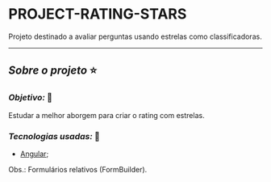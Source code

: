 # PROJECT-RATING-STARS
Projeto destinado a avaliar perguntas usando estrelas como classificadoras.

******
## *Sobre o projeto* ⭐️

### *Objetivo:* 📌 
Estudar a melhor aborgem para criar o rating com estrelas.

### *Tecnologias usadas:* 📌 

- [Angular]();

Obs.: Formulários relativos (FormBuilder).
